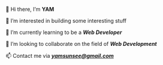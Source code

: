 👋 Hi there, I’m **YAM**

👀 I’m interested in building some interesting stuff

🌱 I’m currently learning to be a ***Web Developer***

💞️ I’m looking to collaborate on the field of ***Web Development***

📫 Contact me via ***yamsunsee@gmail.com***

<!---
Yamsunsee/Yamsunsee is a ✨ special ✨ repository because its `README.md` (this file) appears on your GitHub profile.
You can click the Preview link to take a look at your changes.
--->
